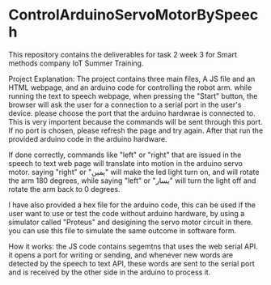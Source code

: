 # ControlArduinoServoMotorBySpeech
This repository contains the deliverables for task 2 week 3 for Smart methods company IoT Summer Training.

Project Explanation:
The project contains three main files, A JS file and an HTML webpage, and an arduino code for controlling the robot arm.
while running the text to speech webpage, when pressing the "Start" button, the browser will ask the user for a connection to a serial port in the user's device. please choose the port that the arduino hardwrae is connected to. This is very importent because the commands will be sent through this port.
If no port is chosen, please refresh the page and try again. After that run the provided arduino code in the arduino hardware. 

If done correctly, commands like "left" or "right" that are issued in the speech to text web page will translate into motion in the arduino servo motor. saying "right" or "يمين" will make the led light turn on, and will rotate the arm 180 degrees, while saying "left" or "يسار" will turn the light off and rotate the arm back to 0 degrees.

I have also provided a hex file for the arduino code, this can be used if the user want to use or test the code without arduino hardware, by using a simulator called "Proteus" and desigining the servo motor circuit in there. you can use this file to simulate the same outcome in software form.

How it works:
the JS code contains segemtns that uses the web serial API. it opens a port for writing or sending, and whenever new words are detected by the speech to text API, these words are sent to the serial port and is received by the other side in the arduino to process it. 

